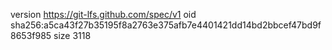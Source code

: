 version https://git-lfs.github.com/spec/v1
oid sha256:a5ca43f27b35195f8a2763e375afb7e4401421dd14bd2bbcef47bd9f8653f985
size 3118
